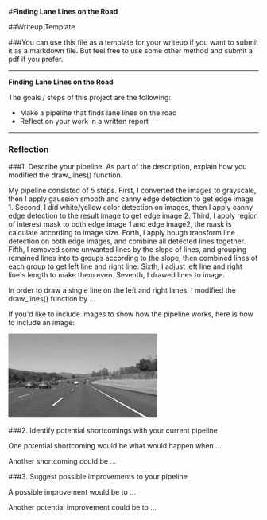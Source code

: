 #**Finding Lane Lines on the Road** 

##Writeup Template

###You can use this file as a template for your writeup if you want to submit it as a markdown file. But feel free to use some other method and submit a pdf if you prefer.

---

**Finding Lane Lines on the Road**

The goals / steps of this project are the following:
* Make a pipeline that finds lane lines on the road
* Reflect on your work in a written report


[//]: # (Image References)

[image1]: ./examples/grayscale.jpg "Grayscale"

---

### Reflection

###1. Describe your pipeline. As part of the description, explain how you modified the draw_lines() function.

My pipeline consisted of 5 steps. 
First, I converted the images to grayscale, then I apply gaussion smooth and canny edge detection to get edge image 1.
Second, I did white/yellow color detection on images, then I apply canny edge detection to the result image to get edge image 2.
Third, I apply region of interest mask to both edge image 1 and edge image2, the mask is calculate according to image size.
Forth, I apply hough transform line detection on both edge images, and combine all detected lines together.
Fifth, I removed some unwanted lines by the slope of lines, and grouping remained lines into to groups according to the slope, then combined lines of each group to get left line and right line.
Sixth, I adjust left line and right line's length to make them even.
Seventh, I drawed lines to image.

In order to draw a single line on the left and right lanes, I modified the draw_lines() function by ...

If you'd like to include images to show how the pipeline works, here is how to include an image: 

![alt text][image1]


###2. Identify potential shortcomings with your current pipeline


One potential shortcoming would be what would happen when ... 

Another shortcoming could be ...


###3. Suggest possible improvements to your pipeline

A possible improvement would be to ...

Another potential improvement could be to ...